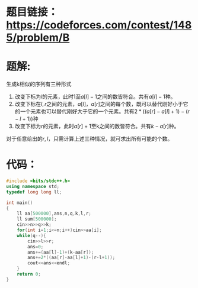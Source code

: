 # 题目链接：https://codeforces.com/contest/1485/problem/B  
# 题解:  
生成k相似的序列有三种形式  
1. 改变下标为$l$的元素，此时1至$a[l]-1$之间的数皆符合。共有$a[l]-1$种。
2. 改变下标在$l,r$之间的元素，$a[l]，a[r]$之间的每个数，既可以替代刚好小于它的一个元素也可以替代刚好大于它的一个元素。共有$2*( (a[r]-a[l]+1)-(r-l+1) )$种
3. 改变下标为$r$的元素，此时$a[r]+1$至k之间的数皆符合。共有$k-a[r]$种。
   
对于任意给出的$r,l$，只需计算上述三种情况，就可求出所有可能的个数。
# 代码：  
```cpp
#include <bits/stdc++.h>
using namespace std;
typedef long long ll;

int main()
{
    ll aa[500000],ans,n,q,k,l,r;
    ll sum[500000];
    cin>>n>>q>>k;
    for(int i=1;i<=n;i++)cin>>aa[i];
    while(q--){
        cin>>l>>r;
        ans=0;
        ans+=(aa[l]-1)+(k-aa[r]);
        ans+=2*((aa[r]-aa[l]+1)-(r-l+1));
        cout<<ans<<endl;
    }
    return 0;
}
```
